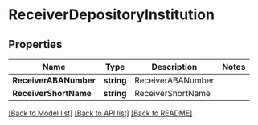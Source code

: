 # ReceiverDepositoryInstitution

## Properties

Name | Type | Description | Notes
------------ | ------------- | ------------- | -------------
**ReceiverABANumber** | **string** | ReceiverABANumber | 
**ReceiverShortName** | **string** | ReceiverShortName | 

[[Back to Model list]](../README.md#documentation-for-models) [[Back to API list]](../README.md#documentation-for-api-endpoints) [[Back to README]](../README.md)


